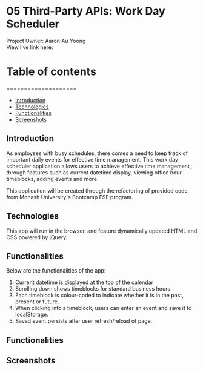 # 05 Third-Party APIs: Work Day Scheduler
Project Owner: Aaron Au Yoong
<br>
View live link here:

# Table of contents
====================

<!-- ts -->
* [Introduction](##Introduction)
* [Technologies](##Technologies)
* [Functionalities](##Functionalities)
* [Screenshots](##Screenshots)

<!-- te -->

## Introduction
As employees with busy schedules, there comes a need to keep track of important daily events for effective time management. This work day scheduler application allows users to achieve effective time management, through features such as current datetime display, viewing office hour timeblocks, adding events and more.  

This application will be created through the refactoring of provided code from Monash University's Bootcamp FSF program.

## Technologies
This app will run in the browser, and feature dynamically updated HTML and CSS powered by jQuery.

## Functionalities
Below are the functionalities of the app:

1. Current datetime is displayed at the top of the calendar
2. Scrolling down shows timeblocks for standard business hours
3. Each timeblock is colour-coded to indicate whether it is in the past, present or future. 
4. When clicking into a timeblock, users can enter an event and save it to localStorage.
5. Saved event persists after user refresh/reload of page. 

## Functionalities

## Screenshots 

